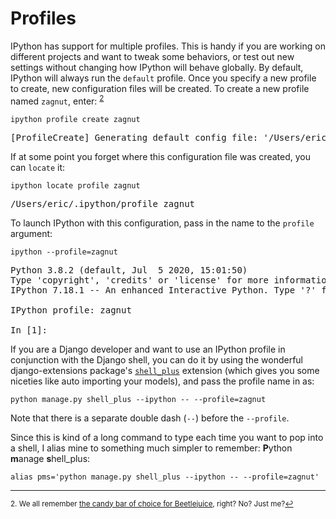 # Profiles

IPython has support for multiple profiles. This is handy if you are working on different projects and want to tweak some behaviors, or test out new settings without changing how IPython will behave globally. By default, IPython will always run the `default` profile. Once you specify a new profile to create, new configuration files will be created. To create a new profile named `zagnut`, enter: <sup class="footnote-reference"><a href="#fn2" id="ref2">2</a></sup>

```
ipython profile create zagnut
```
<pre class="output">
[ProfileCreate] Generating default config file: '/Users/eric/.ipython/profile_zagnut/ipython_config.py'
</pre>

If at some point you forget where this configuration file was created, you can `locate` it:

```
ipython locate profile zagnut
```
<pre class="output">
/Users/eric/.ipython/profile_zagnut
</pre>

To launch IPython with this configuration, pass in the name to the `profile` argument:

```
ipython --profile=zagnut
```
<pre class="output">
Python 3.8.2 (default, Jul  5 2020, 15:01:50)
Type 'copyright', 'credits' or 'license' for more information
IPython 7.18.1 -- An enhanced Interactive Python. Type '?' for help.

IPython profile: zagnut

In [1]:
</pre>

If you are a Django developer and want to use an IPython profile in conjunction with the Django shell, you can do it by using the wonderful django-extensions package's [`shell_plus`](https://django-extensions.readthedocs.io/en/latest/shell_plus.html) extension (which gives you some niceties like auto importing your models), and pass the profile name in as:

```
python manage.py shell_plus --ipython -- --profile=zagnut
```

<i class="fa fa-fw fa-warning"></i> Note that there is a separate double dash (`--`) before the `--profile`.

Since this is kind of a long command to type each time you want to pop into a shell, I alias mine to something much simpler to remember: **P**ython **m**anage **s**hell_plus:

```
alias pms='python manage.py shell_plus --ipython -- --profile=zagnut'
```

---

<sup class="footnote-definition" id="fn2">2. We all remember [the candy bar of choice for Beetlejuice](https://www.youtube.com/watch?v=IwV90NvsmAI&t=0m20s), right? No? Just me?<a href="#ref2" title="Jump back to footnote 2 in the text.">↩</a></sup>
